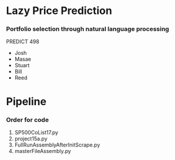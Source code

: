 # Lazy Price Prediction
### Portfolio selection through natural language processing

PREDICT 498

* Josh 
* Masae
* Stuart
* Bill
* Reed


# Pipeline

### Order for code

1. SP500CoList17.py
2. project15a.py
3. FullRunAssemblyAfterInitScrape.py
4. masterFileAssembly.py
